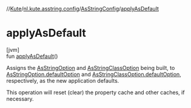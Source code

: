 //[Kute](../../../index.md)/[nl.kute.asstring.config](../index.md)/[AsStringConfig](index.md)/[applyAsDefault](apply-as-default.md)

# applyAsDefault

[jvm]\
fun [applyAsDefault](apply-as-default.md)()

Assigns the [AsStringOption](../../nl.kute.asstring.annotation.option/-as-string-option/index.md) and [AsStringClassOption](../../nl.kute.asstring.annotation.option/-as-string-class-option/index.md) being built, to [AsStringOption.defaultOption](../../nl.kute.asstring.annotation.option/-as-string-option/-default-option/default-option.md) and [AsStringClassOption.defaultOption](../../nl.kute.asstring.annotation.option/-as-string-class-option/-default-option/default-option.md), respectively, as the new application defaults.

This operation will reset (clear) the property cache and other caches, if necessary.
